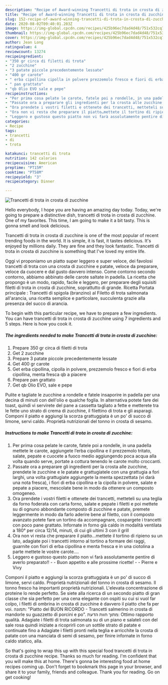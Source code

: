```yaml
---
description: "Recipe of Award-winning Trancetti di trota in crosta di zucchine"
title: "Recipe of Award-winning Trancetti di trota in crosta di zucchine"
slug: 152-recipe-of-award-winning-trancetti-di-trota-in-crosta-di-zucchine
date: 2020-08-02T09:40:01.203Z
image: https://img-global.cpcdn.com/recipes/425b96ec7dad4d48/751x532cq70/trancetti-di-trota-in-crosta-di-zucchine-recipe-main-photo.jpg
thumbnail: https://img-global.cpcdn.com/recipes/425b96ec7dad4d48/751x532cq70/trancetti-di-trota-in-crosta-di-zucchine-recipe-main-photo.jpg
cover: https://img-global.cpcdn.com/recipes/425b96ec7dad4d48/751x532cq70/trancetti-di-trota-in-crosta-di-zucchine-recipe-main-photo.jpg
author: Jean Long
ratingvalue: 4
reviewcount: 13274
recipeingredient:
- "350 gr circa di filetti di trota"
- "2 zucchine"
- "3 patate piccole precedentemente lessate"
- "400 gr carote"
- " erba cipollina cipolla in polvere prezzemolo fresco e fiori di erba cipollina menta fresca qb a piacere"
- " pan grattato"
- "qb Olio EVO sale e pepe"
recipeinstructions:
- "Per prima cosa pelate le carote, fatele poi a rondelle, in una padella mettete le carote, aggiungete l’erba cipollina e il prezzemolo tritato, salate, pepate e cuocete a fuoco medio aggiungendo poca acqua alla volta quando serve, portate a cottura tenendo le carote molto croccanti."
- "Passate ora a preparare gli ingredienti per la crosta alle zucchine, prendete le zucchine e le patate e grattugiatele con una grattugia a fori larghi, una volta grattugiate aggiungete la menta spezzettata (vi darà una nota fresca), i fiori di erba cipollina e la cipolla in polvere, salate e pepate a piacere, mescolate bene in modo da ottenere un composto omogeneo."
- "Ora prendete i vostri filetti e ottenete dei trancetti, metteteli su una teglia da forno foderata con carta forno, salate e pepate i filetti e poi mettete su di ognuno abbondante composto di zucchine e patate, premete leggermente in modo da farlo aderire bene al filetto, con il composto avanzato potete fare un tortino da accompagnare, cospargete i trancetti con poco pane grattato. Infornate in forno già caldo in modalità ventilata a 180° per circa 12/14, minuti, di cui gli ultimi 3 con il grill"
- "Ora non vi resta che preparare il piatto…mettete il tortino di ripieno su un lato, adagiate poi i trancetti intorno al tortino a formare dei raggi, guarnite con fiori di erba cipollina e menta fresca e in una ciotolina a parte mettete le vostre carote…."
- "Leggero e gustoso questo piatto non vi farà assolutamente pentire di averlo preparato!!  Buon appetito e alle prossime ricette!  Pierre e Vivy"
categories:
- Recipe
tags:
- trancetti
- di
- trota

katakunci: trancetti di trota 
nutrition: 142 calories
recipecuisine: American
preptime: "PT15M"
cooktime: "PT58M"
recipeyield: "3"
recipecategory: Dinner

---
```



![Trancetti di trota in crosta di zucchine](https://img-global.cpcdn.com/recipes/425b96ec7dad4d48/751x532cq70/trancetti-di-trota-in-crosta-di-zucchine-recipe-main-photo.jpg)

Hello everybody, I hope you are having an amazing day today. Today, we're going to prepare a distinctive dish, trancetti di trota in crosta di zucchine. One of my favorites. This time, I am going to make it a bit tasty. This is gonna smell and look delicious.

Trancetti di trota in crosta di zucchine is one of the most popular of recent trending foods in the world. It is simple, it is fast, it tastes delicious. It's enjoyed by millions daily. They are fine and they look fantastic. Trancetti di trota in crosta di zucchine is something that I've loved my entire life.

Oggi vi proponiamo un piatto super leggero e super veloce, dei favolosi trancetti di trota con una crosta di zucchine e patate, veloce da preparare, veloce da cuocere e dal gusto davvero intenso. Come contorno secondo contorno, abbiamo abbinato delle carote saltate in padella. La ricetta che propongo è un modo, rapido, facile e leggero, per preparare degli squisiti filetti di trota in crosta di zucchine, soprattutto di grande. Ricetta Portata principale : Trancetti di spigola (branzino) al Filetto di trota salmonata all&#39;arancia, una ricetta semplice e particolare, succulenta grazie alla presenza del succo di arancia.


To begin with this particular recipe, we have to prepare a few ingredients. You can have trancetti di trota in crosta di zucchine using 7 ingredients and 5 steps. Here is how you cook it.

<!--inarticleads1-->

##### The ingredients needed to make Trancetti di trota in crosta di zucchine:

1. Prepare 350 gr circa di filetti di trota
1. Get 2 zucchine
1. Prepare 3 patate piccole precedentemente lessate
1. Get 400 gr carote
1. Get  erba cipollina, cipolla in polvere, prezzemolo fresco e fiori di erba cipollina, menta fresca qb a piacere
1. Prepare  pan grattato
1. Get qb Olio EVO, sale e pepe


Pulite e tagliate le zucchine a rondelle e fatele insaporire in padella per una decina di minuti con dell&#39;olio e qualche foglia. In alternativa potete fare dei toast, quindi vi servirete del pane a cassetta tagliato a fette e metterete tra le fette uno strato di crema di zucchine, il filettino di trota e gli asparagi. Componi il piatto e aggiungi la scorza grattuggiata è un po&#39; di succo di limone, servi caldo. Proprietà nutrizionali del tonno in crosta di sesamo. 

<!--inarticleads2-->

##### Instructions to make Trancetti di trota in crosta di zucchine:

1. Per prima cosa pelate le carote, fatele poi a rondelle, in una padella mettete le carote, aggiungete l’erba cipollina e il prezzemolo tritato, salate, pepate e cuocete a fuoco medio aggiungendo poca acqua alla volta quando serve, portate a cottura tenendo le carote molto croccanti.
1. Passate ora a preparare gli ingredienti per la crosta alle zucchine, prendete le zucchine e le patate e grattugiatele con una grattugia a fori larghi, una volta grattugiate aggiungete la menta spezzettata (vi darà una nota fresca), i fiori di erba cipollina e la cipolla in polvere, salate e pepate a piacere, mescolate bene in modo da ottenere un composto omogeneo.
1. Ora prendete i vostri filetti e ottenete dei trancetti, metteteli su una teglia da forno foderata con carta forno, salate e pepate i filetti e poi mettete su di ognuno abbondante composto di zucchine e patate, premete leggermente in modo da farlo aderire bene al filetto, con il composto avanzato potete fare un tortino da accompagnare, cospargete i trancetti con poco pane grattato. Infornate in forno già caldo in modalità ventilata a 180° per circa 12/14, minuti, di cui gli ultimi 3 con il grill
1. Ora non vi resta che preparare il piatto…mettete il tortino di ripieno su un lato, adagiate poi i trancetti intorno al tortino a formare dei raggi, guarnite con fiori di erba cipollina e menta fresca e in una ciotolina a parte mettete le vostre carote….
1. Leggero e gustoso questo piatto non vi farà assolutamente pentire di averlo preparato!! -  - Buon appetito e alle prossime ricette! -  - Pierre e Vivy


Componi il piatto e aggiungi la scorza grattuggiata è un po&#39; di succo di limone, servi caldo. Proprietà nutrizionali del tonno in crosta di sesamo. Il tonno fresco ha importanti proprietà nutrizionali. L&#39;elevata concentrazione di proteine lo rende perfetto. Se siete alla ricerca di un secondo piatto di gran classe che sia perfetto per una cena elegante con ospiti su cui si vuol far colpo, i filetti di ombrina in crosta di zucchine è davvero il piatto che fa per voi. תמונה: &#34;Piatto del BUON RICORDO - Trancetti salmerino in crosta di mandorle su guazzetto di porcini e po&#34;. מתוך חוות הדעת: ‪Ottimo rapporto qualità.‬ Adagiate i filetti di trota salmonata su di un piano e salateli con del sale rosa quindi iniziate a ricoprirli con un sottile strato di patate e continuate fino a Adagiate i filetti pronti nella teglia e arricchite la crosta di patate con una manciata di semi di sesamo, per finire infornate in forno caldo statico, alla. 

So that's going to wrap this up with this special food trancetti di trota in crosta di zucchine recipe. Thanks so much for reading. I'm confident that you will make this at home. There's gonna be interesting food at home recipes coming up. Don't forget to bookmark this page in your browser, and share it to your family, friends and colleague. Thank you for reading. Go on get cooking!
